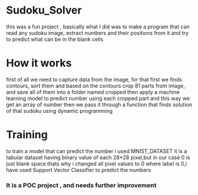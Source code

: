 # Sudoku_Solver
  this was a fun project , basically what I did was to make a program that can read any sudoku image, extract numbers and their positions from it and try to predict what can be in the blank cells
# How it works
  first of all we need to capture data from the image, for that first we  finds contours, sort them and based on the contours crop 81 parts from image, and save all of them into a folder named cropped then apply a machine learning model to predict number using each cropped part and this way we get an array of number then we pass it through a function that finds solution of that sudoku using dynamic programming
# Training
  to train a model that can predict the number i used MNIST_DATASET it is a tabular dataset having binary value of each 28*28 pixel,but in our case 0 is just blank space thats why i changed all pixel values to 0 where label is 0,i have used Support Vector Classifier to predict the numbers
### It is a POC project , and needs further improvement  
